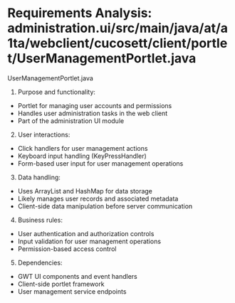 # Requirements Analysis: administration.ui/src/main/java/at/a1ta/webclient/cucosett/client/portlet/UserManagementPortlet.java

UserManagementPortlet.java
1. Purpose and functionality:
- Portlet for managing user accounts and permissions
- Handles user administration tasks in the web client
- Part of the administration UI module

2. User interactions:
- Click handlers for user management actions
- Keyboard input handling (KeyPressHandler)
- Form-based user input for user management operations

3. Data handling:
- Uses ArrayList and HashMap for data storage
- Likely manages user records and associated metadata
- Client-side data manipulation before server communication

4. Business rules:
- User authentication and authorization controls
- Input validation for user management operations
- Permission-based access control

5. Dependencies:
- GWT UI components and event handlers
- Client-side portlet framework
- User management service endpoints